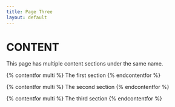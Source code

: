 ```yaml
---
title: Page Three
layout: default
---
```


# CONTENT

This page has multiple content sections under the same name.

{% contentfor multi %}
  The first section
{% endcontentfor %}

{% contentfor multi %}
  The second section
{% endcontentfor %}

{% contentfor multi %}
  The third section
{% endcontentfor %}